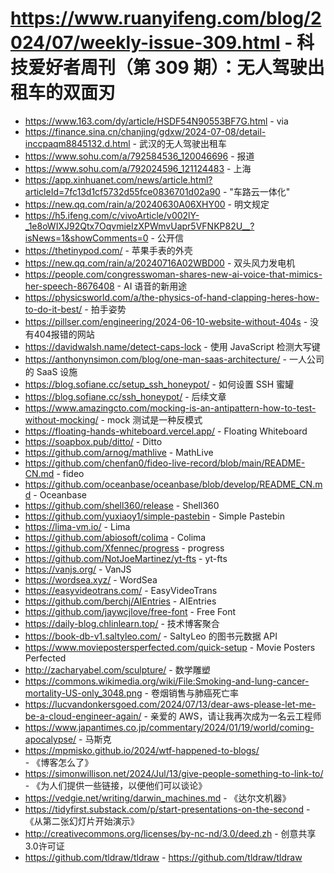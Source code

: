 # https://www.ruanyifeng.com/blog/2024/07/weekly-issue-309.html - 科技爱好者周刊（第 309 期）：无人驾驶出租车的双面刃

- https://www.163.com/dy/article/HSDF54N90553BF7G.html - via
- https://finance.sina.cn/chanjing/gdxw/2024-07-08/detail-inccpaqm8845132.d.html - 武汉的无人驾驶出租车
- https://www.sohu.com/a/792584536_120046696 - 报道
- https://www.sohu.com/a/792024596_121124483 - 上海
- https://app.xinhuanet.com/news/article.html?articleId=7fc13d1cf5732d55fce0836701d02a90 - "车路云一体化"
- https://new.qq.com/rain/a/20240630A06XHY00 - 明文规定
- https://h5.ifeng.com/c/vivoArticle/v002lY-_1e8oWIXJ92Qtx7OqvmieIzXPWmvUapr5VFNKP82U__?isNews=1&showComments=0 - 公开信
- https://thetinypod.com/ - 苹果手表的外壳
- https://new.qq.com/rain/a/20240716A02WBD00 - 双头风力发电机
- https://people.com/congresswoman-shares-new-ai-voice-that-mimics-her-speech-8676408 - AI 语音的新用途
- https://physicsworld.com/a/the-physics-of-hand-clapping-heres-how-to-do-it-best/ - 拍手姿势
- https://pillser.com/engineering/2024-06-10-website-without-404s - 没有404报错的网站
- https://davidwalsh.name/detect-caps-lock - 使用 JavaScript 检测大写键
- https://anthonynsimon.com/blog/one-man-saas-architecture/ - 一人公司的 SaaS 设施
- https://blog.sofiane.cc/setup_ssh_honeypot/ - 如何设置 SSH 蜜罐
- https://blog.sofiane.cc/ssh_honeypot/ - 后续文章
- https://www.amazingcto.com/mocking-is-an-antipattern-how-to-test-without-mocking/ - mock 测试是一种反模式
- https://floating-hands-whiteboard.vercel.app/ - Floating Whiteboard
- https://soapbox.pub/ditto/ - Ditto
- https://github.com/arnog/mathlive - MathLive
- https://github.com/chenfan0/fideo-live-record/blob/main/README-CN.md - fideo
- https://github.com/oceanbase/oceanbase/blob/develop/README_CN.md - Oceanbase
- https://github.com/shell360/release - Shell360
- https://github.com/yuxiaoy1/simple-pastebin - Simple Pastebin
- https://lima-vm.io/ - Lima
- https://github.com/abiosoft/colima - Colima
- https://github.com/Xfennec/progress - progress
- https://github.com/NotJoeMartinez/yt-fts - yt-fts
- https://vanjs.org/ - VanJS
- https://wordsea.xyz/ - WordSea
- https://easyvideotrans.com/ - EasyVideoTrans
- https://github.com/berchj/AIEntries - AIEntries
- https://github.com/jaywcjlove/free-font - Free Font
- https://daily-blog.chlinlearn.top/ - 技术博客聚合
- https://book-db-v1.saltyleo.com/ - SaltyLeo 的图书元数据 API
- https://www.moviepostersperfected.com/quick-setup - Movie Posters Perfected
- http://zacharyabel.com/sculpture/ - 数学雕塑
- https://commons.wikimedia.org/wiki/File:Smoking-and-lung-cancer-mortality-US-only_3048.png - 卷烟销售与肺癌死亡率
- https://lucvandonkersgoed.com/2024/07/13/dear-aws-please-let-me-be-a-cloud-engineer-again/ - 亲爱的 AWS，请让我再次成为一名云工程师
- https://www.japantimes.co.jp/commentary/2024/01/19/world/coming-apocalypse/ - 马斯克
- https://mpmisko.github.io/2024/wtf-happened-to-blogs/ - 《博客怎么了》
- https://simonwillison.net/2024/Jul/13/give-people-something-to-link-to/ - 《为人们提供一些链接，以便他们可以谈论》
- https://vedgie.net/writing/darwin_machines.md - 《达尔文机器》
- https://tidyfirst.substack.com/p/start-presentations-on-the-second - 《从第二张幻灯片开始演示》
- http://creativecommons.org/licenses/by-nc-nd/3.0/deed.zh - 创意共享3.0许可证
- https://github.com/tldraw/tldraw - https://github.com/tldraw/tldraw